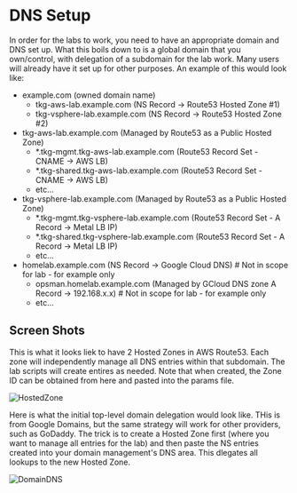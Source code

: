 # DNS Setup

In order for the labs to work, you need to have an appropriate domain and DNS set up.  What this boils down to is a global domain that you own/control, with delegation of a subdomain for the lab work.  Many users will already have it set up for other purposes.  An example of this would look like:
* example.com (owned domain name)
  * tkg-aws-lab.example.com (NS Record -> Route53 Hosted Zone #1)
  * tkg-vsphere-lab.example.com (NS Record -> Route53 Hosted Zone #2)
* tkg-aws-lab.example.com (Managed by Route53 as a Public Hosted Zone)
  * \*.tkg-mgmt.tkg-aws-lab.example.com (Route53 Record Set - CNAME -> AWS LB)
  * \*.tkg-shared.tkg-aws-lab.example.com (Route53 Record Set - CNAME -> AWS LB)
  * etc...
* tkg-vsphere-lab.example.com (Managed by Route53 as a Public Hosted Zone)
  * \*.tkg-mgmt.tkg-vsphere-lab.example.com (Route53 Record Set - A Record -> Metal LB IP)
  * \*.tkg-shared.tkg-vsphere-lab.example.com (Route53 Record Set - A Record -> Metal LB IP)
  * etc...
* homelab.example.com (NS Record -> Google Cloud DNS)     # Not in scope for lab - for example only
  * opsman.homelab.example.com (Managed by GCloud DNS zone A Record -> 192.168.x.x)   # Not in scope for lab - for example only
  * etc...

## Screen Shots

This is what it looks liek to have 2 Hosted Zones in AWS Route53.  Each zone will independently manage all DNS entries within that subdomain.  The lab scripts will create entires as needed.  Note that when created, the Zone ID can be obtained from here and pasted into the params file.

![HostedZone](HostedZones.png)

Here is what the initial top-level domain delegation would look like.  THis is from Google Domains, but the same strategy will work for other providers, such as GoDaddy.  The trick is to create a Hosted Zone first (where you want to manage all entries for the lab) and then paste the NS entries created into your domain management's DNS area.  This dlegates all lookups to the new Hosted Zone.

![DomainDNS](DomainDNS.png)


